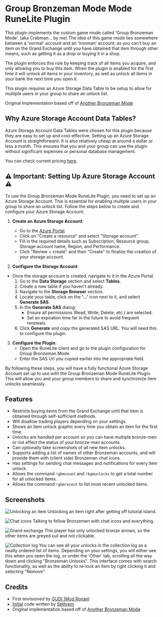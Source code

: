 # Group Bronzeman Mode Mode RuneLite Plugin

This plugin implements the custom game mode called 'Group Bronzeman Mode'. (aka Crabman... by me)
The idea of this game mode lies somewhere between a 'normal' account and an 'Ironman' account; as you can't buy an item on the Grand Exchange until you have obtained that item through other means, such as getting it as a drop or buying it in a shop.

The plugin enforces this rule by keeping track of all items you acquire, and only allowing you to buy this item.
When the plugin is enabled for the first time it will unlock all items in your inventory, as well as unlock all items in your bank the next time you open it.

This plugin requires an Azure Storage Data Table to be setup to allow for multiple users in your group to share an unlock list.

Original implementation based off of [Another Bronzeman Mode](https://github.com/CodePanter/another-bronzeman-mode)

## Why Azure Storage Account Data Tables?

Azure Storage Account Data Tables were chosen for this plugin because they are easy to set up and cost-effective. Setting up an Azure Storage Account is straightforward. It is also relatively cheap at around a dollar or less a month. This ensures that you and your group can use the plugin without significant expenses or personal database management.

You can check current pricing [here](https://azure.microsoft.com/en-us/pricing/details/storage/tables/).

## ⚠️ Important: Setting Up Azure Storage Account ⚠️

To use the Group Bronzeman Mode RuneLite Plugin, you need to set up an Azure Storage Account. This is essential for enabling multiple users in your group to share an unlock list. Follow the steps below to create and configure your Azure Storage Account:

1. **Create an Azure Storage Account**:
   - Go to the [Azure Portal](https://portal.azure.com/).
   - Click on "Create a resource" and select "Storage account".
   - Fill in the required details such as Subscription, Resource group, Storage account name, Region, and Performance.
   - Click "Review + create" and then "Create" to finalize the creation of your storage account.

2. **Configure the Storage Account**:
- Once the storage account is created, navigate to it in the Azure Portal.
   1. Go to the **Data Storage** section and select **Tables**.
   2. Create a new table if you haven't already.
   3. Navigate to the **Storage Browser** section.
   4. Locate your table, click on the **'...'** icon next to it, and select **Generate SAS**.
   5. In the **Generate SAS** dialog:
      - Ensure all permissions (Read, Write, Delete, etc.) are selected.
      - Set an expiration time far in the future to avoid frequent renewals.
   6. Click **Generate** and copy the generated SAS URL. You will need this to configure the plugin.

3. **Configure the Plugin**:
   - Open the RuneLite client and go to the plugin configuration for Group Bronzeman Mode.
   - Enter the SAS Url you copied earlier into the appropriate field.

By following these steps, you will have a fully functional Azure Storage Account set up to use with the Group Bronzeman Mode RuneLite Plugin. This will allow you and your group members to share and synchronize item unlocks seamlessly.



## Features

- Restricts buying items from the Grand Exchange until that item is obtained through self-sufficient methods.
- Will disallow trading players depending on your settings.
- Shows an item unlock graphic every time you obtain an item for the first time.
- Unlocks are handled per account so you can have multiple bronze-men or not effect the status of your bronze-man accounts.
- Can optionally take screenshots of all new item unlocks.
- Supports adding a list of names of other Bronzeman accounts, and will provide them with (client side) Bronzeman chat icons.
- Has settings for sending chat messages and notifications for every item unlock.
- Allows the command `!gbmcount` and `!bgmunlocks` to get a total number for all unlocked items.
- Allows the command `!gbmrecent` to list most recent unlocked items.

## Screenshots

![Unlocking an item](https://i.imgur.com/odE4nVo.png)
Unlocking an item right after getting off tutorial island.

![Chat icons](https://i.imgur.com/D8Zl6Ss.png)
Talking to fellow Bronzemen with chat icons and everything.

![Grand exchange](https://i.imgur.com/lTd0I6P.png)
This player has only unlocked bronze arrows, so the other items are greyed out and not clickable.

![Collection log](https://i.imgur.com/6ae3Qml.png)
You can see all your unlocks in the collection log as a neatly ordered list of items.
Depending on your settings, you will either see this when you open the log, or under the 'Other' tab, scrolling all the way down and clicking "Bronzeman Unlocks".
This interface comes with search functionality, as well as the ability to re-lock an item by right clicking it and selecting "Remove".

## Credits

- First envisioned by [GUDI (Mod Ronan)](https://www.youtube.com/watch?v=GFNfa2saOJg)
- [Initial](https://github.com/sethrem/bronzeman) code written by [Sethrem](https://github.com/sethrem)
- Original implementation based off of [Another Bronzeman Mode](https://github.com/CodePanter/another-bronzeman-mode)
